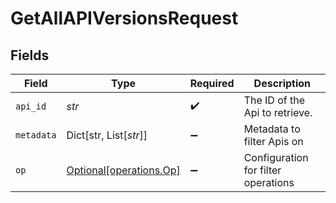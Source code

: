 # GetAllAPIVersionsRequest


## Fields

| Field                                                    | Type                                                     | Required                                                 | Description                                              |
| -------------------------------------------------------- | -------------------------------------------------------- | -------------------------------------------------------- | -------------------------------------------------------- |
| `api_id`                                                 | *str*                                                    | :heavy_check_mark:                                       | The ID of the Api to retrieve.                           |
| `metadata`                                               | Dict[str, List[*str*]]                                   | :heavy_minus_sign:                                       | Metadata to filter Apis on                               |
| `op`                                                     | [Optional[operations.Op]](../../models/operations/op.md) | :heavy_minus_sign:                                       | Configuration for filter operations                      |